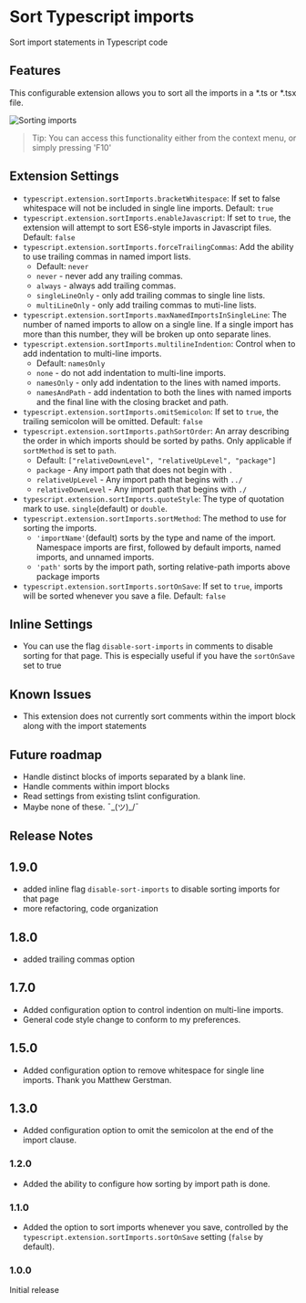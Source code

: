 


# Sort Typescript imports

Sort import statements in Typescript code

## Features

This configurable extension allows you to sort all the imports in a *.ts or *.tsx file.

![Sorting imports](images/example.gif)

> Tip: You can access this functionality either from the context menu, or simply pressing 'F10'

## Extension Settings

* `typescript.extension.sortImports.bracketWhitespace`: If set to false whitespace will not be included in single line imports. Default: `true`
* `typescript.extension.sortImports.enableJavascript`: If set to `true`, the extension will attempt to sort ES6-style imports in Javascript files. Default: `false`
* `typescript.extension.sortImports.forceTrailingCommas`: Add the ability to use trailing commas in named import lists.
  * Default: `never`
  * `never` - never add any trailing commas.
  * `always` - always add trailing commas.
  * `singleLineOnly` - only add trailing commas to single line lists.
  * `multiLineOnly` - only add trailing commas to muti-line lists.
* `typescript.extension.sortImports.maxNamedImportsInSingleLine`: The number of named imports to allow on a single line. If a single import has more than this number, they will be broken up onto separate lines.
* `typescript.extension.sortImports.multilineIndention`: Control when to add indentation to multi-line imports.
  * Default: `namesOnly`
  * `none` - do not add indentation to multi-line imports.
  * `namesOnly` - only add indentation to the lines with named imports.
  * `namesAndPath` - add indentation to both the lines with named imports and the final line with the closing bracket and path.
* `typescript.extension.sortImports.omitSemicolon`: If set to `true`, the trailing semicolon will be omitted. Default: `false`
* `typescript.extension.sortImports.pathSortOrder`: An array describing the order in which imports should be sorted by paths. Only applicable if `sortMethod` is set to `path`.
  * Default: `["relativeDownLevel", "relativeUpLevel", "package"]`
  * `package` - Any import path that does not begin with `.`
  * `relativeUpLevel` - Any import path that begins with `../`
  * `relativeDownLevel` - Any import path that begins with `./`
* `typescript.extension.sortImports.quoteStyle`: The type of quotation mark to use. `single`(default) or `double`.
* `typescript.extension.sortImports.sortMethod`: The method to use for sorting the imports.
  * `'importName'`(default) sorts by the type and name of the import. Namespace imports are first, followed by default imports, named imports, and unnamed imports.
  * `'path'` sorts by the import path, sorting relative-path imports above package imports
* `typescript.extension.sortImports.sortOnSave`: If set to `true`, imports will be sorted whenever you save a file. Default: `false`

## Inline Settings
* You can use the flag `disable-sort-imports` in comments to disable sorting for that page. This is especially useful if you have the `sortOnSave` set to true

## Known Issues

* This extension does not currently sort comments within the import block along with the import statements

## Future roadmap
- Handle distinct blocks of imports separated by a blank line.
- Handle comments within import blocks
- Read settings from existing tslint configuration.
- Maybe none of these. ¯\_(ツ)_/¯

## Release Notes

## 1.9.0
- added inline flag `disable-sort-imports` to disable sorting imports for that page
- more refactoring, code organization

## 1.8.0
- added trailing commas option

## 1.7.0
- Added configuration option to control indention on multi-line imports.
- General code style change to conform to my preferences.

## 1.5.0
- Added configuration option to remove whitespace for single line imports. Thank you Matthew Gerstman.

## 1.3.0
- Added configuration option to omit the semicolon at the end of the import clause.

### 1.2.0
- Added the ability to configure how sorting by import path is done.

### 1.1.0
- Added the option to sort imports whenever you save, controlled by the `typescript.extension.sortImports.sortOnSave` setting (`false` by default).

### 1.0.0

Initial release
